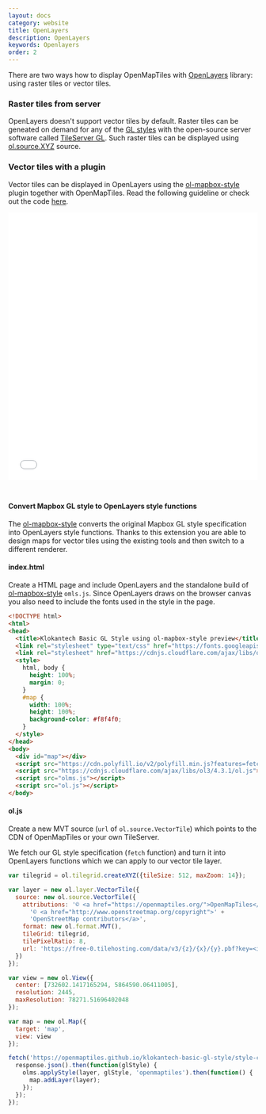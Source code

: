 ```yaml
---
layout: docs
category: website
title: OpenLayers
description: OpenLayers
keywords: Openlayers
order: 2
---
```


There are two ways how to display OpenMapTiles with [OpenLayers](http://openlayers.org/) library: using raster tiles or vector tiles.

### Raster tiles from server

OpenLayers doesn't support vector tiles by default. Raster tiles can be geneated on demand for any of the [GL styles](/styles/) with the open-source server software called [TileServer GL](/docs/host/tileserver-gl/). Such raster tiles can be displayed using [ol.source.XYZ](http://openlayers.org/en/latest/examples/xyz.html) source.


### Vector tiles with a plugin

Vector tiles can be displayed in OpenLayers using the [ol-mapbox-style](https://github.com/boundlessgeo/ol-mapbox-style) plugin together with OpenMapTiles. Read the following guideline or check out the code [here](https://github.com/openmaptiles/www.openmaptiles.org/tree/master/maps).

<iframe src="/maps/ol.html" frameborder="0" scrolling="0" width="100%" height="540px" style="margin-bottom:25px;"></iframe>

#### Convert Mapbox GL style to OpenLayers style functions

The [ol-mapbox-style](https://github.com/boundlessgeo/ol-mapbox-style) converts the original Mapbox GL style specification into OpenLayers style functions. Thanks to this extension you are able to design
maps for vector tiles using the existing tools and then switch
to a different renderer.

#### index.html

Create a HTML page and include OpenLayers and the standalone build
of [ol-mapbox-style](https://github.com/boundlessgeo/ol-mapbox-style) `omls.js`. Since OpenLayers draws on the browser canvas you also need
to include the fonts used in the style in the page.

```html
<!DOCTYPE html>
<html>
<head>
  <title>Klokantech Basic GL Style using ol-mapbox-style preview</title>
  <link rel="stylesheet" type="text/css" href="https://fonts.googleapis.com/css?family=Open+Sans" />
  <link rel="stylesheet" href="https://cdnjs.cloudflare.com/ajax/libs/ol3/4.3.1/ol.css">
  <style>
    html, body {
      height: 100%;
      margin: 0;
    }
    #map {
      width: 100%;
      height: 100%;
      background-color: #f8f4f0;
    }
  </style>
</head>
<body>
  <div id="map"></div>
  <script src="https://cdn.polyfill.io/v2/polyfill.min.js?features=fetch,Promise"></script>
  <script src="https://cdnjs.cloudflare.com/ajax/libs/ol3/4.3.1/ol.js"></script>
  <script src="olms.js"></script>
  <script src="ol.js"></script>
</body>
```

#### ol.js

Create a new MVT source (`url` of `ol.source.VectorTile`) which points
to the CDN of OpenMapTiles or your own TileServer.

We fetch our GL style specification (`fetch` function) and turn
it into OpenLayers functions which we can apply to
our vector tile layer.

```javascript
var tilegrid = ol.tilegrid.createXYZ({tileSize: 512, maxZoom: 14});

var layer = new ol.layer.VectorTile({
  source: new ol.source.VectorTile({
    attributions: '© <a href="https://openmaptiles.org/">OpenMapTiles</a> ' +
      '© <a href="http://www.openstreetmap.org/copyright">' +
      'OpenStreetMap contributors</a>',
    format: new ol.format.MVT(),
    tileGrid: tilegrid,
    tilePixelRatio: 8,
    url: 'https://free-0.tilehosting.com/data/v3/{z}/{x}/{y}.pbf?key=<insert your key here>'
  })
});

var view = new ol.View({
  center: [732602.1417165294, 5864590.06411005],
  resolution: 2445,
  maxResolution: 78271.51696402048
});

var map = new ol.Map({
  target: 'map',
  view: view
});

fetch('https://openmaptiles.github.io/klokantech-basic-gl-style/style-cdn-undecorated.json').then(function(response) {
  response.json().then(function(glStyle) {
    olms.applyStyle(layer, glStyle, 'openmaptiles').then(function() {
      map.addLayer(layer);
    });
  });
});
```
